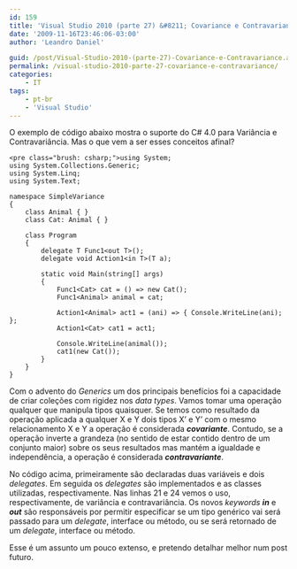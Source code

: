```yaml
---
id: 159
title: 'Visual Studio 2010 (parte 27) &#8211; Covariance e Contravariance'
date: '2009-11-16T23:46:06-03:00'
author: 'Leandro Daniel'

guid: /post/Visual-Studio-2010-(parte-27)-Covariance-e-Contravariance.aspx
permalink: /visual-studio-2010-parte-27-covariance-e-contravariance/
categories:
    - IT
tags:
    - pt-br
    - 'Visual Studio'
---
```


O exemplo de código abaixo mostra o suporte do C# 4.0 para Variância e Contravariância. Mas o que vem a ser esses conceitos afinal?

```
<pre class="brush: csharp;">using System;
using System.Collections.Generic;
using System.Linq;
using System.Text;

namespace SimpleVariance
{
    class Animal { }
    class Cat: Animal { }

    class Program
    {
        delegate T Func1<out T>();
        delegate void Action1<in T>(T a);
        
        static void Main(string[] args)
        {
            Func1<Cat> cat = () => new Cat();
            Func1<Animal> animal = cat;

            Action1<Animal> act1 = (ani) => { Console.WriteLine(ani); };
            Action1<Cat> cat1 = act1;

            Console.WriteLine(animal());
            cat1(new Cat());
        }        
    }
}
```

Com o advento do *Generics* um dos principais benefícios foi a capacidade de criar coleções com rigidez nos *data types*. Vamos tomar uma operação qualquer que manipula tipos quaisquer. Se temos como resultado da operação aplicada a qualquer X e Y dois tipos X’ e Y’ com o mesmo relacionamento X e Y a operação é considerada ***covariante***. Contudo, se a operação inverte a grandeza (no sentido de estar contido dentro de um conjunto maior) sobre os seus resultados mas mantém a igualdade e independência, a operação é considerada ***contravariante***.

No código acima, primeiramente são declaradas duas variáveis e dois *delegates*. Em seguida os *delegates* são implementados e as classes utilizadas, respectivamente. Nas linhas 21 e 24 vemos o uso, respectivamente, de variância e contravariância. Os novos *keywords* ***in*** e ***out*** são responsáveis por permitir especificar se um tipo genérico vai será passado para um *delegate*, interface ou método, ou se será retornado de um *delegate*, interface ou método.

Esse é um assunto um pouco extenso, e pretendo detalhar melhor num post futuro.
